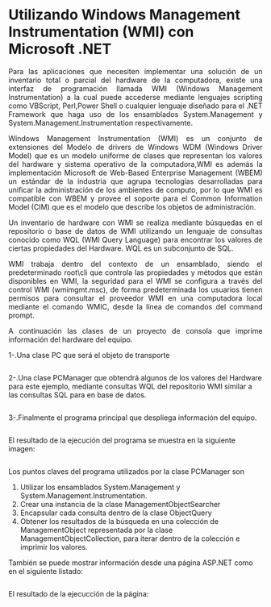 # Utilizando Windows Management Instrumentation (WMI) con Microsoft .NET
<p align="justify">
Para las aplicaciones que necesiten implementar una solución de un inventario total o parcial del hardware de la computadora, existe una interfaz de programación llamada WMI (Windows Management Instrumentation) a la cual puede accederse mediante lenguajes scripting como VBScript, Perl,Power Shell o cualquier lenguaje diseñado para el .NET Framework que haga uso de los ensamblados System.Management y System.Management.Instrumentation respectivamente.
</p>
<p align="justify">
Windows Management Instrumentation (WMI) es un conjunto de extensiones del Modelo de drivers de Windows WDM (Windows Driver Model) que es un modelo uniforme de clases que representan los valores del hardware y sistema operativo de la computadora,WMI es además la implementación Microsoft de Web-Based Enterprise Management (WBEM) un estándar de la industria que agrupa tecnologías desarrolladas para unificar la administración de los ambientes de computo, por lo que WMI es compatible con WBEM y provee el soporte para el Common Information Model (CIM) que es el modelo que describe los objetos de administración.
</p>
<p align="justify">
Un inventario de hardware con WMI se realiza mediante búsquedas en el repositorio o base de datos de WMI utilizando un lenguaje de consultas conocido como WQL (WMI Query Language) para encontrar los valores de ciertas propiedades del Hardware. WQL es un subconjunto de SQL.
</p>
<p align="justify">
WMI trabaja dentro del contexto de un ensamblado, siendo el predeterminado root\cli que controla las propiedades y métodos que están disponibles en WMI, la seguridad para el WMI se configura a través del control WMI (wmimgmt.msc), de forma predeterminada los usuarios tienen permisos para consultar el proveedor WMI en una computadora local mediante el comando WMIC, desde la línea de comandos del command prompt.
</p>
<p align="justify">
A continuación las clases de un proyecto de consola que imprime información del hardware del equipo.
</p>
<p>
1-.Una clase PC que será el objeto de transporte
</p>
<img src="">
<p>
2-.Una clase PCManager que obtendrá algunos de los valores del Hardware para este ejemplo, mediante consultas WQL del repositorio WMI similar a las consultas SQL para en base de datos.
</p>
<img src="">
<p>
3-.Finalmente el programa principal que despliega información del equipo.
</p>
<img src="">
<p>
El resultado de la ejecución del programa se muestra en la siguiente imagen:
</p>
<img src="">
<p>
Los puntos claves del programa utilizados por la clase PCManager son
<ol>
<li>Utilizar los ensamblados System.Management y System.Management.Instrumentation.</li>
<li>Crear una instancia de la clase ManagementObjectSearcher</li>
<li>Encapsular cada consulta dentro de la clase ObjectQuery</li>
<li>Obtener los resultados de la búsqueda en una colección de ManagementObject representada por la clase ManagementObjectCollection, para iterar dentro de la colección e imprimir los valores.</i>
</ol>
</p>
<p>
También se puede mostrar información desde una página ASP.NET como en el siguiente listado:
</p>
<img src="">
<p>
El resultado de la ejecucción de la página:
</p>
<img src="">